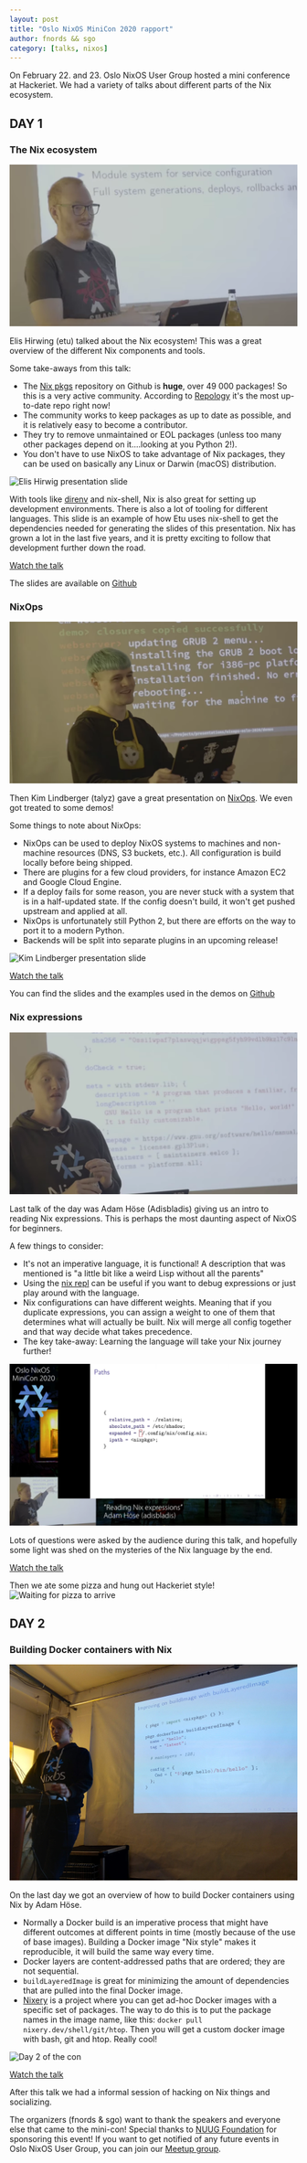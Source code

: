 ```yaml
---
layout: post
title: "Oslo NixOS MiniCon 2020 rapport"
author: fnords && sgo
category: [talks, nixos]
---
```

On February 22. and 23. Oslo NixOS User Group hosted a mini conference at
Hackeriet. We had a variety of talks about different parts of the Nix ecosystem.

## DAY 1

### The Nix ecosystem

![Elis Hirwig](/images/nixos_minicon_2020/etu_day1.png)

Elis Hirwing (etu) talked about the Nix ecosystem! This was a great overview of
the different Nix components and tools.

Some take-aways from this talk:

- The [Nix pkgs](https://github.com/NixOS/nixpkgs) repository on Github is
  **huge**, over 49 000 packages! So this is a very active community. According
  to [Repology](https://repology.org/repositories/statistics/newest) it's the
  most up-to-date repo right now!
- The community works to keep packages as up to date as possible, and it is
  relatively easy to become a contributor.
- They try to remove unmaintained or EOL packages (unless too many other
  packages depend on it....looking at you Python 2!).
- You don't have to use NixOS to take advantage of Nix packages, they can be
  used on basically any Linux or Darwin (macOS) distribution.

![Elis Hirwig presentation
slide](/images/nixos_minicon_2020/etu_presentation.png)

With tools like [direnv](https://direnv.net/) and nix-shell, Nix is also great
for setting up development environments. There is also a lot of tooling for
different languages. This slide is an example of how Etu uses nix-shell to
get the dependencies needed for generating the slides of this presentation.
Nix has grown a lot in the last five years, and it is pretty exciting to
follow that development further down the road.

[Watch the talk](https://www.youtube.com/watch?v=9Su89RLoh0Q)

The slides are available on
[Github](https://github.com/etu/presentations/tree/master/oslo-nixos-meetup-2020-02-22)

### NixOps

![Kim Lindberger](/images/nixos_minicon_2020/talyz_day1.png)

Then Kim Lindberger (talyz) gave a great presentation on
[NixOps](https://nixos.org/nixops/). We even got treated to some demos!

Some things to note about NixOps:

- NixOps can be used to deploy NixOS systems to machines and non-machine
  resources (DNS, S3 buckets, etc.). All configuration is build locally before
  being shipped.
- There are plugins for a few cloud providers, for instance Amazon EC2 and
  Google Cloud Engine.
- If a deploy fails for some reason, you are never stuck with a system that is
  in a half-updated state. If the config doesn't build, it won't get pushed
  upstream and applied at all.
- NixOps is unfortunately still Python 2, but there are efforts on the way to
  port it to a modern Python.
- Backends will be split into separate plugins in an upcoming release!

![Kim Lindberger presentation
slide](/images/nixos_minicon_2020/talyz_presentation.png)

[Watch the talk](https://www.youtube.com/watch?v=SoHtccHNOJ8)

You can find the slides and the examples used in the demos on
[Github](https://github.com/talyz/presentations/tree/master/nixops-oslo-2020)

### Nix expressions

![Adam Höse](/images/nixos_minicon_2020/adis_day1.png)

Last talk of the day was Adam Höse (Adisbladis) giving us an intro to reading
Nix expressions. This is perhaps the most daunting aspect of NixOS for
beginners.

A few things to consider:

- It's not an imperative language, it is functional! A description that was
  mentioned is  "a little bit like a weird Lisp without all the parents"
- Using the [nix repl](https://nixos.wiki/wiki/Nix-repl) can be useful if you
  want to debug expressions or just play around with the language.
- Nix configurations can have different weights. Meaning that if you duplicate
  expressions, you can assign a weight to one of them that determines what will
  actually be built. Nix will merge all config together and that way decide what
  takes precedence.
- The key take-away: Learning the language will take your Nix journey further!

![Adam Höse presentation](/images/nixos_minicon_2020/adis_presentation.png)

Lots of questions were asked by the audience during this talk, and hopefully
some light was shed on the mysteries of the Nix language by the end.

[Watch the talk](https://www.youtube.com/watch?v=tJHb8Y_LOjE)

Then we ate some pizza and hung out Hackeriet style!  ![Waiting for pizza to
arrive](/images/nixos_minicon_2020/nix_hangout.jpg)

## DAY 2

### Building Docker containers with Nix

![Adam Höse](/images/nixos_minicon_2020/adis_day2.jpg)

On the last day we got an overview of how to build Docker containers using Nix
by Adam Höse.

- Normally a Docker build is an imperative process that might have different
  outcomes at different points in time (mostly because of the use of base
  images). Building a Docker image "Nix style" makes it reproducible, it will
  build the same way every time.
- Docker layers are content-addressed paths that are ordered; they are not
  sequential.
- `buildLayeredImage` is great for minimizing the amount of dependencies that
  are pulled into the final Docker image.
- [Nixery](https://nixery.dev/) is a project where you can get ad-hoc Docker
  images with a specific set of packages. The way to do this is to put the
  package names in the image name, like this: `docker pull
  nixery.dev/shell/git/htop`. Then you will get a custom docker image with bash,
  git and htop. Really cool!
  
![Day 2 of the con](/images/nixos_minicon_2020/day2_overview.jpg)

[Watch the talk](https://www.youtube.com/watch?v=9mcfadAoie8)

After this talk we had a informal session of hacking on Nix things and
socializing.

The organizers (fnords & sgo) want to thank the speakers and everyone else that
came to the mini-con! Special thanks to [NUUG
Foundation](https://www.nuugfoundation.no/no/) for sponsoring this
event! If you want to get notified of any future events in Oslo
NixOS User Group, you can join our [Meetup
group](https://www.meetup.com/Oslo-NixOS-User-Group/).
